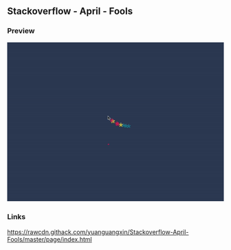 ## Stackoverflow - April - Fools

### Preview

![](/preview.gif)

### Links

https://rawcdn.githack.com/yuanguangxin/Stackoverflow-April-Fools/master/page/index.html
